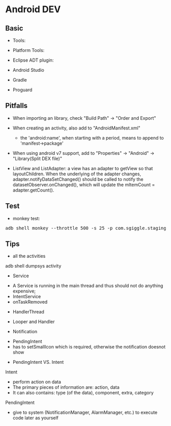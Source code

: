 # Android DEV

## Basic

* Tools:

* Platform Tools:

* Eclipse ADT plugin:

* Android Studio

* Gradle

* Proguard

## Pitfalls

* When importing an library, check "Build Path" -> "Order and Export"

* When creating an activity, also add to "AndroidManifest.xml"
  - the 'android:name', when starting with a period, means to append to 'manifest->package'

* When using android v7 support, add to "Properties" -> "Android" -> "Library(Split DEX file)"

* ListView and ListAdapter: a view has an adapter to getView so that layoutChildren. When
the underlying of the adapter changes, adapter.notifyDataSetChanged() should be called to
notify the datasetObserver.onChanged(), which will update the mItemCount = adapter.getCount().

## Test

* monkey test:

<pre>
adb shell monkey --throttle 500 -s 25 -p com.sgiggle.staging --ignore-crashes --ignore-timeouts --ignore-native-crashes --ignore-security-exceptions --pct-anyevent 5 --pct-syskeys 0 -v -v 150000 >monkey.log 2>&1
</pre>

## Tips

* all the activities

adb shell dumpsys activity

* Service

- A Service is running in the main thread and thus should not do anything expensive;
- IntentService 
- onTaskRemoved

* HandlerThread

- Looper and Handler

* Notification 

- PendingIntent
- has to setSmallIcon which is required, otherwise the notification doesnot show

* PendingIntent VS. Intent

Intent

- perform action on data
- The primary pieces of information are: action, data
- It can also contains: type (of the data), component, extra, category

PendingIntent

- give to system (NotificationManager, AlarmManager, etc.) to execute code later
as yourself
